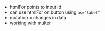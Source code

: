- htmlFor points to input id
- can use htmlFor on button using `as="label"`
- mutation = changes in data
- working with multer
